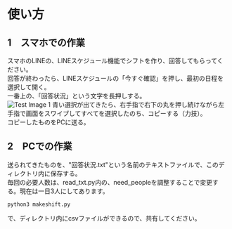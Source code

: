 # **使い方**  
## 1　スマホでの作業  
スマホのLINEの、LINEスケジュール機能でシフトを作り、回答してもらってください。  
回答が終わったら、LINEスケジュールの「今すぐ確認」を押し、最初の日程を選択して開く。  
一番上の、「回答状況」という文字を長押しする。  
![Test Image 1](https://github.com/mamisanlover/test/例1.png)
青い選択が出てきたら、右手指で右下の丸を押し続けながら左手指で画面をスワイプしてすべてを選択したのち、コピーする（力技）。  
コピーしたものをPCに送る。  

## 2　PCでの作業  
送られてきたものを、"回答状況.txt"という名前のテキストファイルで、このディレクトリ内に保存する。  
毎回の必要人数は、read_txt.py内の、need_peopleを調整することで変更する。現在は一日3人にしてあります。  
```
python3 makeshift.py
```
で、ディレクトリ内にcsvファイルができるので、共有してください。  
